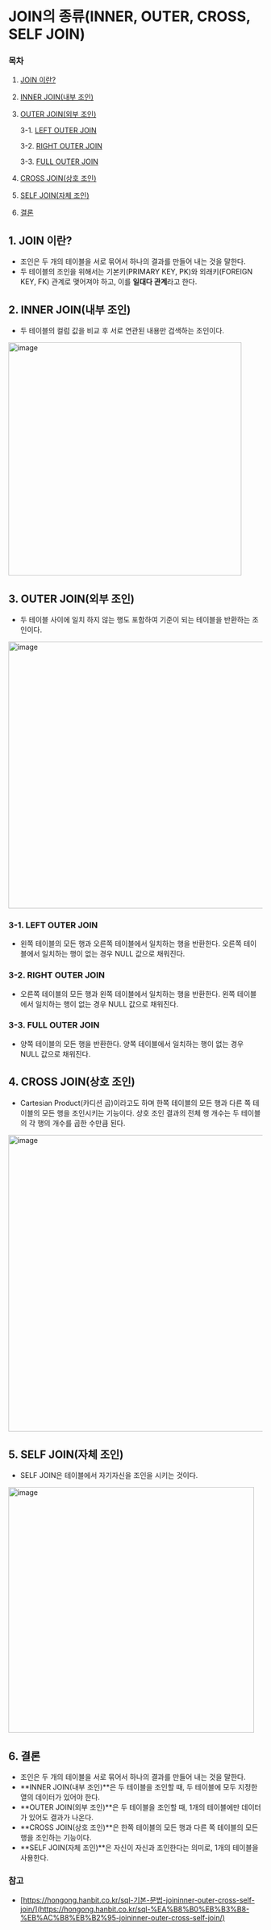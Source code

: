 # JOIN의 종류(INNER, OUTER, CROSS, SELF JOIN)

### 목차

1. [JOIN 이란?](#1-join-이란)
2. [INNER JOIN(내부 조인)](#2-inner-join내부-조인)
3. [OUTER JOIN(외부 조인)](#3-outer-join외부-조인)
    
    3-1. [LEFT OUTER JOIN](#3-1-left-outer-join)
    
    3-2. [RIGHT OUTER JOIN](#3-2-right-outer-join)
    
    3-3. [FULL OUTER JOIN](#3-3-full-outer-join)
    
4. [CROSS JOIN(상호 조인)](#4-cross-join상호-조인)
5. [SELF JOIN(자체 조인)](#5-self-join자체-조인)
6. [결론](#6-결론)

## 1. JOIN 이란?

- 조인은 두 개의 테이블을 서로 묶어서 하나의 결과를 만들어 내는 것을 말한다.
- 두 테이블의 조인을 위해서는 기본키(PRIMARY KEY, PK)와 외래키(FOREIGN KEY, FK) 관계로 맺어져야 하고, 이를 **일대다 관계**라고 한다.

## 2. INNER JOIN(내부 조인)

- 두 테이블의 컬럼 값을 비교 후 서로 연관된 내용만 검색하는 조인이다.

<img width="462" alt="image" src="https://github.com/Jammini/TIL/assets/59176149/f356036f-580b-4eaf-89d6-fb1fa28e7a03">

## 3. OUTER JOIN(외부 조인)

- 두 테이블 사이에 일치 하지 않는 행도 포함하여 기준이 되는 테이블을 반환하는 조인이다.

<img width="529" alt="image" src="https://github.com/Jammini/TIL/assets/59176149/84eba0f6-bebc-49e1-a73c-69b7a852e378">

### 3-1. LEFT OUTER JOIN

- 왼쪽 테이블의 모든 행과 오른쪽 테이블에서 일치하는 행을 반환한다. 오른쪽 테이블에서 일치하는 행이 없는 경우 NULL 값으로 채워진다.

### 3-2. RIGHT OUTER JOIN

- 오른쪽 테이블의 모든 행과 왼쪽 테이블에서 일치하는 행을 반환한다. 왼쪽 테이블에서 일치하는 행이 없는 경우 NULL 값으로 채워진다.

### 3-3. FULL OUTER JOIN

- 양쪽 테이블의 모든 행을 반환한다. 양쪽 테이블에서 일치하는 행이 없는 경우 NULL 값으로 채워진다.

## 4. CROSS JOIN(상호 조인)

- Cartesian Product(카디션 곱)이라고도 하며 한쪽 테이블의 모든 행과 다른 쪽 테이블의 모든 행을 조인시키는 기능이다. 상호 조인 결과의 전체 행 개수는 두 테이블의 각 행의 개수를 곱한 수만큼 된다.

<img width="588" alt="image" src="https://github.com/Jammini/TIL/assets/59176149/8f6ff663-7a9c-49db-9a88-41d4682f6173">

## 5. SELF JOIN(자체 조인)

- SELF JOIN은 테이블에서 자기자신을 조인을 시키는 것이다.

<img width="487" alt="image" src="https://github.com/Jammini/TIL/assets/59176149/84c289e3-adc0-4ded-ab22-05677fa6dc0c">

## 6. 결론

- 조인은 두 개의 테이블을 서로 묶어서 하나의 결과를 만들어 내는 것을 말한다.
- **INNER JOIN(내부 조인)**은 두 테이블을 조인할 때, 두 테이블에 모두 지정한 열의 데이터가 있어야 한다.
- **OUTER JOIN(외부 조인)**은 두 테이블을 조인할 때, 1개의 테이블에만 데이터가 있어도 결과가 나온다.
- **CROSS JOIN(상호 조인)**은 한쪽 테이블의 모든 행과 다른 쪽 테이블의 모든 행을 조인하는 기능이다.
- **SELF JOIN(자체 조인)**은 자신이 자신과 조인한다는 의미로, 1개의 테이블을 사용한다.

### 참고

- [https://hongong.hanbit.co.kr/sql-기본-문법-joininner-outer-cross-self-join/](https://hongong.hanbit.co.kr/sql-%EA%B8%B0%EB%B3%B8-%EB%AC%B8%EB%B2%95-joininner-outer-cross-self-join/)
